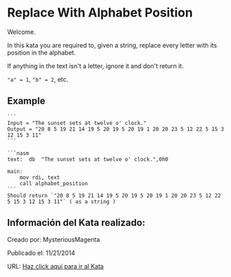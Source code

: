 # Replace With Alphabet Position
Welcome.

In this kata you are required to, given a string, replace every letter with its position in the alphabet.

If anything in the text isn't a letter, ignore it and don't return it.

`"a" = 1`, `"b" = 2`, etc.

## Example

~~~if-not:nasm
```
Input = "The sunset sets at twelve o' clock."
Output = "20 8 5 19 21 14 19 5 20 19 5 20 19 1 20 20 23 5 12 22 5 15 3 12 15 3 11"
```
~~~
~~~if:nasm
```nasm
text:  db  "The sunset sets at twelve o' clock.",0h0

main:
    mov rdi, text
    call alphabet_position
```
Should return `"20 8 5 19 21 14 19 5 20 19 5 20 19 1 20 20 23 5 12 22 5 15 3 12 15 3 11"` ( as a string )
~~~


## Información del Kata realizado:
Creado por: MysteriousMagenta

Publicado el: 11/21/2014

URL: [Haz click aquí para ir al Kata](https://www.codewars.com/kata/546f922b54af40e1e90001da)